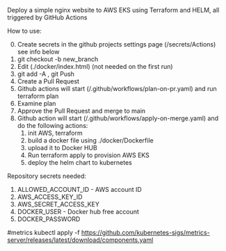 Deploy a simple nginx website to AWS EKS using Terraform and HELM, all triggered by GitHub Actions

How to use:

0. Create secrets in the github projects settings page (/secrets/Actions) see info below 
1. git checkout -b new_branch
2. Edit (./docker/index.html) (not needed on the first run) 
3. git add -A , git Push 
4. Create a Pull Request
5. Github actions will start (/.github/workflows/plan-on-pr.yaml) and run terraform plan
6. Examine plan 
7. Approve the Pull Request and merge to main
8. Github action will start (/.github/workflows/apply-on-merge.yaml) and do the following actions:
    1. init AWS, terraform
    2. build a docker file using ./docker/Dockerfile 
    3. upload it to Docker HUB
    4. Run terraform apply to provision AWS EKS
    5. deploy the helm chart to kubernetes 

Repository secrets needed:

1. ALLOWED_ACCOUNT_ID - AWS account ID
2. AWS_ACCESS_KEY_ID
3. AWS_SECRET_ACCESS_KEY
4. DOCKER_USER - Docker hub free account
5. DOCKER_PASSWORD 



#metrics
kubectl apply -f https://github.com/kubernetes-sigs/metrics-server/releases/latest/download/components.yaml
